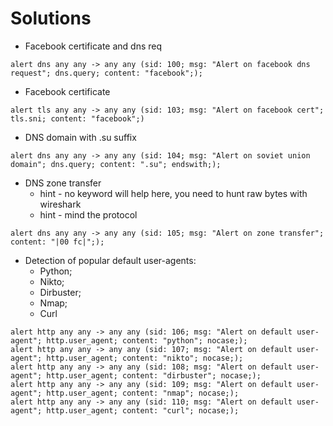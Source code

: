 # Solutions

* Facebook certificate and dns req

```
alert dns any any -> any any (sid: 100; msg: "Alert on facebook dns request"; dns.query; content: "facebook";);
```

* Facebook certificate

```
alert tls any any -> any any (sid: 103; msg: "Alert on facebook cert"; tls.sni; content: "facebook";)
```

* DNS domain with .su suffix

```
alert dns any any -> any any (sid: 104; msg: "Alert on soviet union domain"; dns.query; content: ".su"; endswith;);
```

* DNS zone transfer
  * hint - no keyword will help here, you need to hunt raw bytes with wireshark
  * hint - mind the protocol

```
alert dns any any -> any any (sid: 105; msg: "Alert on zone transfer"; content: "|00 fc|";);
```

* Detection of popular default user-agents:
  * Python;
  * Nikto;
  * Dirbuster;
  * Nmap;
  * Curl

```
alert http any any -> any any (sid: 106; msg: "Alert on default user-agent"; http.user_agent; content: "python"; nocase;);
alert http any any -> any any (sid: 107; msg: "Alert on default user-agent"; http.user_agent; content: "nikto"; nocase;);
alert http any any -> any any (sid: 108; msg: "Alert on default user-agent"; http.user_agent; content: "dirbuster"; nocase;);
alert http any any -> any any (sid: 109; msg: "Alert on default user-agent"; http.user_agent; content: "nmap"; nocase;);
alert http any any -> any any (sid: 110; msg: "Alert on default user-agent"; http.user_agent; content: "curl"; nocase;);
```
